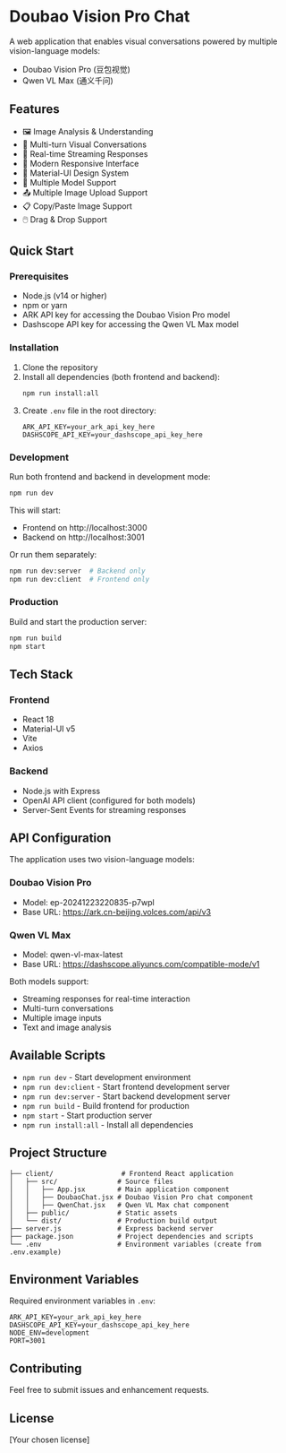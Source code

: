 # Doubao Vision Pro Chat

A web application that enables visual conversations powered by multiple vision-language models:
- Doubao Vision Pro (豆包视觉)
- Qwen VL Max (通义千问)

## Features

- 🖼️ Image Analysis & Understanding
- 💬 Multi-turn Visual Conversations
- 🔄 Real-time Streaming Responses
- 📱 Modern Responsive Interface
- 🎨 Material-UI Design System
- 🔀 Multiple Model Support
- 📤 Multiple Image Upload Support
- 📋 Copy/Paste Image Support
- 🖱️ Drag & Drop Support

## Quick Start

### Prerequisites

- Node.js (v14 or higher)
- npm or yarn
- ARK API key for accessing the Doubao Vision Pro model
- Dashscope API key for accessing the Qwen VL Max model

### Installation

1. Clone the repository
2. Install all dependencies (both frontend and backend):
   ```bash
   npm run install:all
   ```
3. Create `.env` file in the root directory:
   ```
   ARK_API_KEY=your_ark_api_key_here
   DASHSCOPE_API_KEY=your_dashscope_api_key_here
   ```

### Development

Run both frontend and backend in development mode:
```bash
npm run dev
```

This will start:
- Frontend on http://localhost:3000
- Backend on http://localhost:3001

Or run them separately:
```bash
npm run dev:server  # Backend only
npm run dev:client  # Frontend only
```

### Production

Build and start the production server:
```bash
npm run build
npm start
```

## Tech Stack

### Frontend
- React 18
- Material-UI v5
- Vite
- Axios

### Backend
- Node.js with Express
- OpenAI API client (configured for both models)
- Server-Sent Events for streaming responses

## API Configuration

The application uses two vision-language models:

### Doubao Vision Pro
- Model: ep-20241223220835-p7wpl
- Base URL: https://ark.cn-beijing.volces.com/api/v3

### Qwen VL Max
- Model: qwen-vl-max-latest
- Base URL: https://dashscope.aliyuncs.com/compatible-mode/v1

Both models support:
- Streaming responses for real-time interaction
- Multi-turn conversations
- Multiple image inputs
- Text and image analysis

## Available Scripts

- `npm run dev` - Start development environment
- `npm run dev:client` - Start frontend development server
- `npm run dev:server` - Start backend development server
- `npm run build` - Build frontend for production
- `npm start` - Start production server
- `npm run install:all` - Install all dependencies

## Project Structure

```
├── client/                 # Frontend React application
│   ├── src/               # Source files
│   │   ├── App.jsx        # Main application component
│   │   ├── DoubaoChat.jsx # Doubao Vision Pro chat component
│   │   ├── QwenChat.jsx   # Qwen VL Max chat component
│   ├── public/            # Static assets
│   └── dist/              # Production build output
├── server.js              # Express backend server
├── package.json           # Project dependencies and scripts
└── .env                   # Environment variables (create from .env.example)
```

## Environment Variables

Required environment variables in `.env`:
```
ARK_API_KEY=your_ark_api_key_here
DASHSCOPE_API_KEY=your_dashscope_api_key_here
NODE_ENV=development
PORT=3001
```

## Contributing

Feel free to submit issues and enhancement requests.

## License

[Your chosen license]
